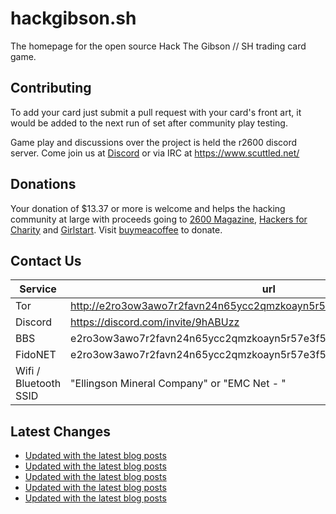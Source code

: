 # hackgibson.sh
The homepage for the open source Hack The Gibson // SH trading card game.


## Contributing

To add your card just submit a pull request with your card's front art, it would be added to the next run of set after community play testing.

Game play and discussions over the project is held the r2600 discord server. Come join us at [Discord](https://discord.com/invite/9hABUzz) or via IRC at https://www.scuttled.net/


## Donations

Your donation of $13.37 or more is welcome and helps the hacking community at large with proceeds going to [2600 Magazine](https://2600.com/), [Hackers for Charity](https://hackersforcharity.org) and [Girlstart](https://girlstart.org).  Visit [buymeacoffee](https://www.buymeacoffee.com/hackgibson.sh) to donate.


## Contact Us

Service | url
-|-
Tor | http://e2ro3ow3awo7r2favn24n65ycc2qmzkoayn5r57e3f56nvjwdcgg32ad.onion
Discord | https://discord.com/invite/9hABUzz
BBS | e2ro3ow3awo7r2favn24n65ycc2qmzkoayn5r57e3f56nvjwdcgg32ad.onion:23
FidoNET | e2ro3ow3awo7r2favn24n65ycc2qmzkoayn5r57e3f56nvjwdcgg32ad.onion:24554
Wifi / Bluetooth SSID | "Ellingson Mineral Company" or "EMC Net - <fidonet address>"

## Latest Changes
<!-- BLOG-POST-LIST:START -->
- [Updated with the latest blog posts](https://github.com/DFW2600/hackgibson.sh/commit/24b55e91f540ef044bb312d7b70c9a31847f8d74)
- [Updated with the latest blog posts](https://github.com/DFW2600/hackgibson.sh/commit/a77c9e7b3a7ac76652d5f12bf963560da4b7e02e)
- [Updated with the latest blog posts](https://github.com/DFW2600/hackgibson.sh/commit/f228940a6b5679153902a87492eba30a6c0f2334)
- [Updated with the latest blog posts](https://github.com/DFW2600/hackgibson.sh/commit/089664872bcf3b8ca3155acf2698f2edf8d14794)
- [Updated with the latest blog posts](https://github.com/DFW2600/hackgibson.sh/commit/a22bbb1279b7834bf90a762e80acb0bc9d0b477c)
<!-- BLOG-POST-LIST:END -->
